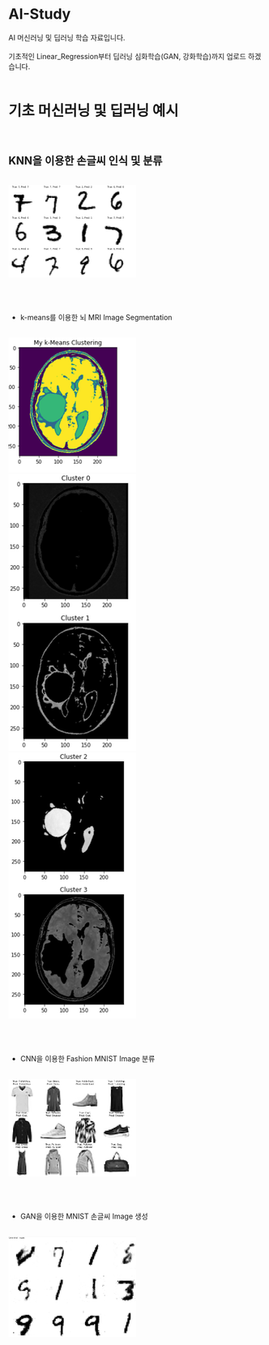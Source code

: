 # AI-Study
AI 머신러닝 및 딥러닝 학습 자료입니다.
<br><br>
기초적인 Linear_Regression부터 딥러닝 심화학습(GAN, 강화학습)까지 업로드 하겠습니다.
<br><br>

# 기초 머신러닝 및 딥러닝 예시<br><br>

KNN을 이용한 손글씨 인식 및 분류
-------------
<br>
<img src="./images/HW2.png" width="50%" height="50%"/>
<br><br><br><br>

* k-means를 이용한 뇌 MRI Image Segmentation
<br>
<img src="./images/HW3-1.png" width="50%" height="50%"/>
<img src="./images/HW3-2.png" width="50%" height="50%"/>
<img src="./images/HW3-3.png" width="50%" height="50%"/>
<br><br><br><br>

* CNN을 이용한 Fashion MNIST Image 분류
<br>
<img src="./images/HW4.png" width="50%" height="50%"/>
<br><br><br><br>

* GAN을 이용한 MNIST 손글씨 Image 생성
<br>
<img src="./images/GAN.png" width="50%" height="50%"/>
<br><br><br><br>
  
